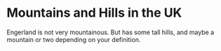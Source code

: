 Mountains and Hills in the UK
===================
Engerland is not very mountainous.
But has some tall hills, and maybe a mountain or two depending on your definition.
